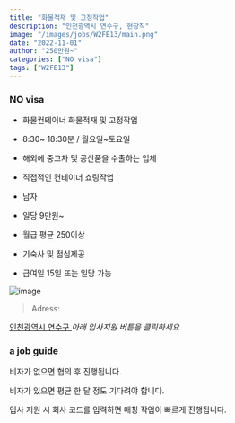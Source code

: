 ```yaml
---
title: "화물적재 및 고정작업"
description: "인천광역시 연수구, 현장직"
image: "/images/jobs/W2FE13/main.png"
date: "2022-11-01"
author: "250만원~"
categories: ["NO visa"]
tags: ["W2FE13"]
---
```


<!--### need a visa-->
### NO visa

* 화물컨테이너 화물적재 및 고정작업
* 8:30~ 18:30분 / 월요일~토요일

* 해외에 중고차 및 공산품을 수출하는 업체
* 직접적인 컨테이너 쇼링작업

* 남자
* 일당 9만원~ 
* 월급 평균 250이상
* 기숙사 및 점심제공

* 급여일 15일 또는 일당 가능

![image](/images/jobs/W2FE13/map.png)

> Adress:
<a target="_blank" rel="noopener noreferrer" href="https://map.naver.com/v5/search/%EC%9D%B8%EC%B2%9C%EA%B4%91%EC%97%AD%EC%8B%9C%20%EC%97%B0%EC%88%98%EA%B5%AC/address/14101761.6241677,4496434.103647891,%EC%9D%B8%EC%B2%9C%EA%B4%91%EC%97%AD%EC%8B%9C%20%EC%97%B0%EC%88%98%EA%B5%AC,adm?c=14090442.2178268,4493380.7777701,12,0,0,0,dh&isCorrectAnswer=true">
    인천광역시 연수구
</a>
<!--
(주)코레스타	
인천광역시 연수구 옥련동
김옥엽	
010-2045-1161	
-->
<cite>아래 입사지원 버튼을 클릭하세요</cite>

### a job guide
비자가 없으면 협의 후 진행됩니다.

비자가 있으면 평균 한 달 정도 기다려야 합니다.

입사 지원 시 회사 코드를 입력하면 매칭 작업이 빠르게 진행됩니다.